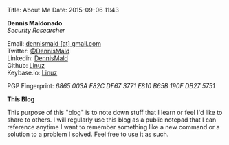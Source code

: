 Title: About Me
Date: 2015-09-06 11:43

**Dennis Maldonado**  
*Security Researcher*

Email: <a href="mailto://">dennismald [at] gmail.com</a>  
Twitter: [@DennisMald](https://twitter.com/dennismald)  
Linkedin: [DennisMald](https://www.linkedin.com/in/dennismald)  
Github: [Linuz](https://github.com/linuz)  
Keybase.io: [Linuz](https://keybase.io/linuz)  

PGP Fingerprint: *6865 003A F82C DF67 3771  E810 B65B 190F DB27 5751*

**This Blog**

This purpose of this "blog" is to note down stuff that I learn or feel I'd like to share to others. I will regularly use this blog as a public notepad that I can reference anytime I want to remember something like a new command or a solution to a problem I solved. Feel free to use it as such.

